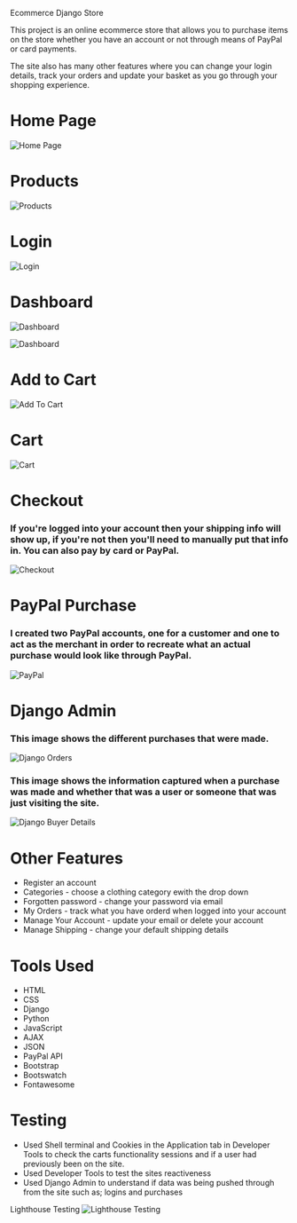 Ecommerce Django Store

This project is an online ecommerce store that allows you to purchase items on the store whether you have an account or not through means of PayPal or card payments.

The site also has many other features where you can change your login details, track your orders and update your basket as you go through your shopping experience.


# Home Page
![Home Page](EcommDjangoProject/static/media/images/HomePage.jpg)



# Products
![Products](EcommDjangoProject/static/media/images/Products.jpg)



# Login
![Login](EcommDjangoProject/static/media/images/Login.jpg)



# Dashboard
![Dashboard](EcommDjangoProject/static/media/images/Dashboard1.jpg)

![Dashboard](EcommDjangoProject/static/media/images/Dashboard2.jpg)



# Add to Cart
![Add To Cart](EcommDjangoProject/static/media/images/AddToCart.jpg)



# Cart
![Cart](EcommDjangoProject/static/media/images/Cart.jpg)



# Checkout
### If you're logged into your account then your shipping info will show up, if you're not then you'll need to manually put that info in. You can also pay by card or PayPal.
![Checkout](EcommDjangoProject/static/media/images/Checkout.jpg)



# PayPal Purchase
### I created two PayPal accounts, one for a customer and one to act as the merchant in order to recreate what an actual purchase would look like through PayPal.
![PayPal](EcommDjangoProject/static/media/images/PayPal.jpg)



# Django Admin
### This image shows the different purchases that were made.
![Django Orders](EcommDjangoProject/static/media/images/Django1.jpg)

### This image shows the information captured when a purchase was made and whether that was a user or someone that was just visiting the site.
![Django Buyer Details](EcommDjangoProject/static/media/images/Django2.jpg)




# Other Features
* Register an account 
* Categories - choose a clothing category ewith the drop down
* Forgotten password - change your password via email
* My Orders - track what you have orderd when logged into your account
* Manage Your Account - update your email or delete your account
* Manage Shipping - change your default shipping details


# Tools Used
* HTML
* CSS
* Django
* Python
* JavaScript
* AJAX
* JSON
* PayPal API
* Bootstrap
* Bootswatch
* Fontawesome


# Testing
* Used Shell terminal and Cookies in the Application tab in Developer Tools to check the carts functionality sessions and if a user had previously been on the site.
* Used Developer Tools to test the sites reactiveness 
* Used Django Admin to understand if data was being pushed through from the site such as; logins and purchases

Lighthouse Testing
![Lighthouse Testing](EcommDjangoProject/static/media/images/LighthouseTesting.jpg)
